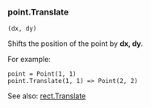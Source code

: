 ### point.Translate

``` suneido
(dx, dy)
```

Shifts the position of the point by **dx, dy**.

For example:

``` suneido
point = Point(1, 1)
point.Translate(1, 1) => Point(2, 2)
```

See also: [rect.Translate](<../Rect/rect.Translate.md>)